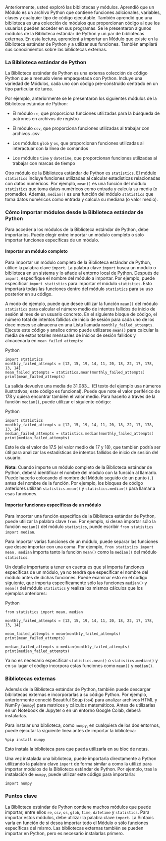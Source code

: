 
Anteriormente, usted exploró las bibliotecas y módulos. Aprendió que un Módulo es un archivo Python que contiene funciones adicionales, variables, clases y cualquier tipo de código ejecutable. También aprendió que una biblioteca es una colección de módulos que proporcionan código al que los usuarios pueden acceder en sus programas. Se le presentaron algunos módulos de la Biblioteca estándar de Python y un par de bibliotecas externas. En esta lectura, aprenderá a importar un Módulo que existe en la Biblioteca estándar de Python y a utilizar sus funciones. También ampliará sus conocimientos sobre las bibliotecas externas.

### La Biblioteca estándar de Python

La Biblioteca estándar de Python es una extensa colección de código Python que a menudo viene empaquetada con Python. Incluye una variedad de Módulos, cada uno con código pre-construido centrado en un tipo particular de tarea.

Por ejemplo, anteriormente se le presentaron los siguientes módulos de la Biblioteca estándar de Python:

- El módulo `re`, que proporciona funciones utilizadas para la búsqueda de patrones en archivos de registro
    
- El módulo `csv`, que proporciona funciones utilizadas al trabajar con archivos .csv
    
- Los módulos `glob` y `os`, que proporcionan funciones utilizadas al interactuar con la línea de comandos
    
- Los módulos `time` y `datetime`, que proporcionan funciones utilizadas al trabajar con marcas de tiempo
    

Otro módulo de la Biblioteca estándar de Python es `statistics`. El módulo `statistics` incluye funciones utilizadas al calcular estadísticas relacionadas con datos numéricos. Por ejemplo, `mean()` es una función del módulo `statistics` que toma datos numéricos como entrada y calcula su media (o promedio). Además, `median()` es una función del módulo `statistics` que toma datos numéricos como entrada y calcula su mediana (o valor medio).

### Cómo importar módulos desde la Biblioteca estándar de Python

Para acceder a los módulos de la Biblioteca estándar de Python, debe importarlos. Puede elegir entre importar un módulo completo o sólo importar funciones específicas de un módulo.

#### Importar un módulo completo

Para importar un módulo completo de la Biblioteca estándar de Python, utilice la palabra clave `import`. La palabra clave `import` busca un módulo o biblioteca en un sistema y lo añade al entorno local de Python. Después de `import`, especifique el nombre del módulo a importar. Por ejemplo, puede especificar `import statistics` para importar el módulo `statistics`. Esto importará todas las funciones dentro del módulo `statistics` para su uso posterior en su código.

A modo de ejemplo, puede que desee utilizar la función `mean()` del módulo `statistics` para calcular el número medio de intentos fallidos de inicio de sesión al mes de un usuario concreto. En el siguiente bloque de código, el número total de intentos fallidos de inicio de sesión para cada uno de los doce meses se almacena en una Lista llamada `monthly_failed_attempts`. Ejecute este código y analice cómo puede utilizarse `mean()` para calcular la media de estos totales mensuales de inicios de sesión fallidos y almacenarla en `mean_failed_attempts`:

Python

```
import statistics
monthly_failed_attempts = [12, 15, 19, 14, 11, 20, 18, 22, 17, 178, 13, 14]
mean_failed_attempts = statistics.mean(monthly_failed_attempts)
print(mean_failed_attempts)
```

La salida devuelve una media de 31.083... (El texto del ejemplo usa números ilustrativos; este código es funcional). Puede que note el valor periférico de 178 y quiera encontrar también el valor medio. Para hacerlo a través de la función `median()`, puede utilizar el siguiente código:

Python

```
import statistics
monthly_failed_attempts = [12, 15, 19, 14, 11, 20, 18, 22, 17, 178, 13, 14]
median_failed_attempts = statistics.median(monthly_failed_attempts)
print(median_failed_attempts)
```

Esto le da el valor de 17.5 (el valor medio de 17 y 18), que también podría ser útil para analizar las estadísticas de intentos fallidos de inicio de sesión del usuario.

**Nota:** Cuando importe un módulo completo de la Biblioteca estándar de Python, deberá identificar el nombre del módulo con la función al llamarlo. Puede hacerlo colocando el nombre del Módulo seguido de un punto (`.`) antes del nombre de la función. Por ejemplo, los bloques de código anteriores utilizan `statistics.mean()` y `statistics.median()` para llamar a esas funciones.

#### Importar funciones específicas de un módulo

Para importar una función específica de la Biblioteca estándar de Python, puede utilizar la palabra clave `from`. Por ejemplo, si desea importar sólo la función `median()` del módulo `statistics`, puede escribir `from statistics import median`.

Para importar varias funciones de un módulo, puede separar las funciones que desee importar con una coma. Por ejemplo, `from statistics import mean, median` importa tanto la función `mean()` como la `median()` del módulo `statistics`.

Un detalle importante a tener en cuenta es que si importa funciones específicas de un módulo, ya no tendrá que especificar el nombre del módulo antes de dichas funciones. Puede examinar esto en el código siguiente, que importa específicamente sólo las funciones `median()` y `mean()` del módulo `statistics` y realiza los mismos cálculos que los ejemplos anteriores:

Python

```
from statistics import mean, median

monthly_failed_attempts = [12, 15, 19, 14, 11, 20, 18, 22, 17, 178, 13, 14]

mean_failed_attempts = mean(monthly_failed_attempts)
print(mean_failed_attempts)

median_failed_attempts = median(monthly_failed_attempts)
print(median_failed_attempts)
```

Ya no es necesario especificar `statistics.mean()` o `statistics.median()` y en su lugar el código incorpora estas funciones como `mean()` y `median()`.

### Bibliotecas externas

Además de la Biblioteca estándar de Python, también puede descargar bibliotecas externas e incorporarlas a su código Python. Por ejemplo, anteriormente conoció Beautiful Soup (`bs4`) para analizar archivos HTML y NumPy (`numpy`) para matrices y cálculos matemáticos. Antes de utilizarlas en un Notebook de Jupyter o en un entorno Google Colab, deberá instalarlas.

Para instalar una biblioteca, como `numpy`, en cualquiera de los dos entornos, puede ejecutar la siguiente línea antes de importar la biblioteca:

`%pip install numpy`

Esto instala la biblioteca para que pueda utilizarla en su bloc de notas.

Una vez instalada una biblioteca, puede importarla directamente a Python utilizando la palabra clave `import` de forma similar a como la utilizó para importar módulos de la Biblioteca estándar de Python. Por ejemplo, tras la instalación de `numpy`, puede utilizar este código para importarla:

`import numpy`

### Puntos clave

La Biblioteca estándar de Python contiene muchos módulos que puede importar, entre ellos `re`, `csv`, `os`, `glob`, `time`, `datetime` y `statistics`. Para importar estos módulos, debe utilizar la palabra clave `import`. La Sintaxis varía en función de si desea importar todo el Módulo o sólo funciones específicas del mismo. Las bibliotecas externas también se pueden importar en Python, pero es necesario instalarlas primero.